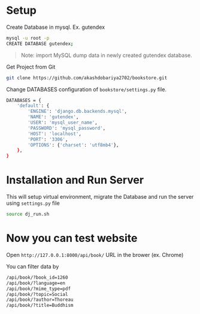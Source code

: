 # Setup
Create Database in mysql. Ex. gutendex
```sh
mysql -u root -p
CREATE DATABASE gutendex;
```

> Note: import MySQL dump data in newly created gutendex database.

Get Project from Git
```sh
git clone https://github.com/akashdobariya2702/bookstore.git
```

Change DATABASES configuration of `bookstore/settings.py` file.
```sh
DATABASES = {
	'default': {
		'ENGINE': 'django.db.backends.mysql',
		'NAME': 'gutendex',
		'USER': 'mysql_user_name',
		'PASSWORD': 'mysql_password',
		'HOST': 'localhost',
		'PORT': '3306',
		'OPTIONS': {'charset': 'utf8mb4'},
	},
}
```

# Installation and Run Server
This will setup virtual environment, migrate the Database and run the server using `settings.py` file
```sh
source dj_run.sh
```

# Now you can test website
Open `http://127.0.0.1:8000/api/book/` URL in the brower (ex. Chrome)

You can filter data by
```sh
/api/book/?book_id=1260
/api/book/?language=en
/api/book/?mime_type=pdf
/api/book/?topic=Social
/api/book/?author=Thoreau
/api/book/?title=Buddhism
```
